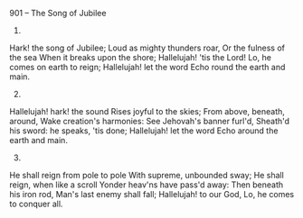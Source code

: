 901 – The Song of Jubilee


1.
Hark!  the song of Jubilee;
Loud as mighty thunders roar,
Or the fulness of the sea
When it breaks upon the shore;
Hallelujah!  'tis the Lord!
Lo, he comes on earth to reign;
Hallelujah!  let the word
Echo round the earth and main.

2.
Hallelujah!  hark!  the sound
Rises joyful to the skies;
From above, beneath, around,
Wake creation's harmonies:
See Jehovah's banner furl'd,
Sheath'd his sword:  he speaks, 'tis done;
Hallelujah!  let the word
Echo around the earth and main.

3.
He shall reign from pole to pole
With supreme, unbounded sway;
He shall reign, when like a scroll
Yonder heav'ns have pass'd away:
Then beneath his iron rod,
Man's last enemy shall fall;
Hallelujah!  to our God,
Lo, he comes to conquer all.
